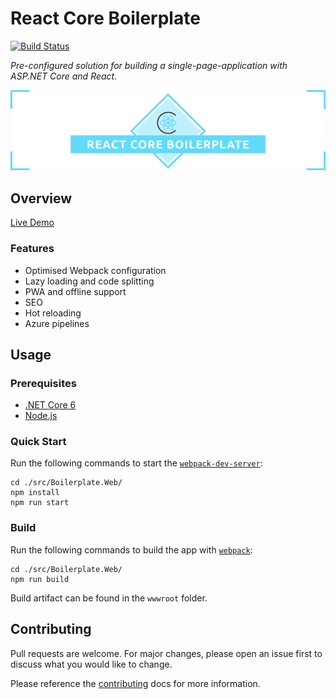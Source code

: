 # React Core Boilerplate

[![Build Status](https://dev.azure.com/smiosoft/react-core-boilerplate/_apis/build/status/smiosoft.react-core-boilerplate?branchName=master)](https://dev.azure.com/smiosoft/react-core-boilerplate/_build/latest?definitionId=2&branchName=master)

_Pre-configured solution for building a single-page-application with ASP.NET Core and React._

![React Core Boilerplate](./docs/.assets/project-title.png)

## Overview

[Live Demo](https://smiosoft.github.io/react-core-boilerplate)

### Features

- Optimised Webpack configuration
- Lazy loading and code splitting
- PWA and offline support
- SEO
- Hot reloading
- Azure pipelines

## Usage

### Prerequisites

- [.NET Core 6](https://dotnet.microsoft.com/download/dotnet-core/)
- [Node.js](https://nodejs.org/en/download/)

### Quick Start

Run the following commands to start the [`webpack-dev-server`](https://github.com/webpack/webpack-dev-server):

```shell
cd ./src/Boilerplate.Web/
npm install
npm run start
```

### Build

Run the following commands to build the app with [`webpack`](https://github.com/webpack/webpack):

```shell
cd ./src/Boilerplate.Web/
npm run build
```

Build artifact can be found in the `wwwroot` folder.

## Contributing

Pull requests are welcome. For major changes, please open an issue first to discuss what you would like to change.

Please reference the [contributing](docs/CONTRIBUTING.md) docs for more information.
